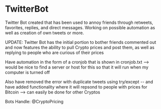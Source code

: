 # TwitterBot
Twitter Bot created that has been used to annoy friends through retweets, favorites, replies, and direct messages. Working on possible automation as well as creation of own tweets or more.

UPDATE:
Twitter Bot has the initial portion to bother friends commented out and now features the ability to pull Crypto prices and post them, as well as replying to people who are curious of their prices

Have automation in the form of a cronjob that is shown in cronjob.txt --> would be nice to find a server or host for this so that it will run when my computer is turned off

Also have removed the error with duplicate tweets using try/except -- and have added functionality where it will repsond to people with prices for Bitcoin --> can easily be done for other Cryptos

Bots Handle: @CryptoPricing

